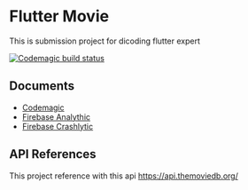 
# Flutter Movie

This is submission project for dicoding flutter expert

[![Codemagic build status](https://api.codemagic.io/apps/65bf128e37f95e49fb728618/65bf128e37f95e49fb728617/status_badge.svg)](https://codemagic.io/apps/65bf128e37f95e49fb728618/65bf128e37f95e49fb728617/latest_build)

## Documents

- [Codemagic](https://github.com/ishom01/Movie-Flutter/blob/master/assets/codemagic.png)
- [Firebase Analythic](https://github.com/ishom01/Movie-Flutter/blob/master/assets/analytic.png)
- [Firebase Crashlytic](https://github.com/ishom01/Movie-Flutter/blob/master/assets/crashlytic.png)


## API References

This project reference with this api https://api.themoviedb.org/

